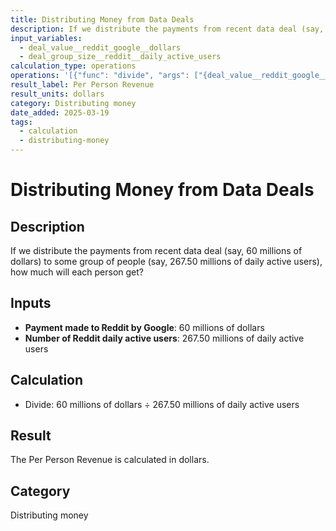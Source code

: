 ```yaml
---
title: Distributing Money from Data Deals
description: If we distribute the payments from recent data deal (say, {deal_value__reddit_google__dollars}) to some group of people (say, {deal_group_size__reddit__daily_active_users}), how much will each person get?
input_variables:
  - deal_value__reddit_google__dollars
  - deal_group_size__reddit__daily_active_users
calculation_type: operations
operations: '[{"func": "divide", "args": ["{deal_value__reddit_google__dollars}", "{deal_group_size__reddit__daily_active_users}"]}]'
result_label: Per Person Revenue
result_units: dollars
category: Distributing money
date_added: 2025-03-19
tags:
  - calculation
  - distributing-money
---
```


# Distributing Money from Data Deals

## Description

If we distribute the payments from recent data deal (say, 60 millions of dollars) to some group of people (say, 267.50 millions of daily active users), how much will each person get?

## Inputs

- **Payment made to Reddit by Google**: 60 millions of dollars
- **Number of Reddit daily active users**: 267.50 millions of daily active users

## Calculation

- Divide: 60 millions of dollars ÷ 267.50 millions of daily active users

## Result

The Per Person Revenue is calculated in dollars.

## Category

Distributing money
